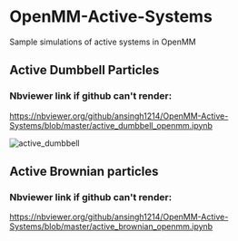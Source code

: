 # OpenMM-Active-Systems
Sample simulations of active systems in OpenMM

## **Active Dumbbell Particles**
### Nbviewer link if github can't render:
https://nbviewer.org/github/ansingh1214/OpenMM-Active-Systems/blob/master/active_dumbbell_openmm.ipynb

![active_dumbbell](https://github.com/ansingh1214/OpenMM-Active-Systems/raw/master/ADP.gif)


## **Active Brownian particles**
### Nbviewer link if github can't render:
https://nbviewer.org/github/ansingh1214/OpenMM-Active-Systems/blob/master/active_brownian_openmm.ipynb

